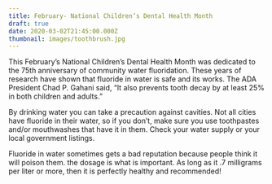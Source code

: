 ```yaml
---
title: February- National Children’s Dental Health Month
draft: true
date: 2020-03-02T21:45:00.000Z
thumbnail: images/toothbrush.jpg
---
```

This February’s National Children’s Dental Health Month was dedicated to the 75th anniversary of community water fluoridation. These years of research have shown that fluoride in water is safe and its works. The ADA President Chad P. Gahani said, “It also prevents tooth decay by at least 25% in both children and adults.”

By drinking water you can take a precaution against cavities. Not all cities have fluoride in their water, so if you don’t, make sure you use toothpastes and/or mouthwashes that have it in them. Check your water supply or your local government listings.

Fluoride in water sometimes gets a bad reputation because people think it will poison them. the dosage is what is important. As long as it .7 milligrams per liter or more, then it is perfectly healthy and recommended!